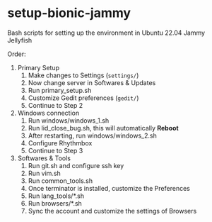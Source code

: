 # setup-bionic-jammy

Bash scripts for setting up the environment in Ubuntu 22.04 Jammy Jellyfish

Order:

1. Primary Setup
   1. Make changes to Settings (`settings/`)
   2. Now change server in Softwares & Updates
   3. Run primary_setup.sh
   4. Customize Gedit preferences (`gedit/`)
   5. Continue to Step 2
2. Windows connection
   1. Run windows/windows_1.sh
   2. Run lid_close_bug.sh, this will automatically **Reboot**
   3. After restarting, run windows/windows_2.sh
   4. Configure Rhythmbox
   5. Continue to Step 3
3. Softwares & Tools
   1. Run git.sh and configure ssh key
   2. Run vim.sh
   3. Run common_tools.sh
   4. Once terminator is installed, customize the Preferences
   5. Run lang_tools/\*.sh
   6. Run browsers/\*.sh
   7. Sync the account and customize the settings of Browsers
